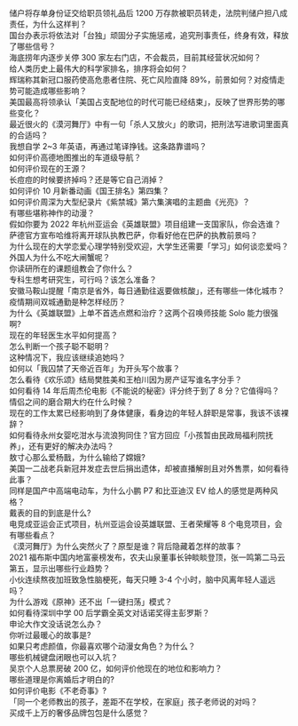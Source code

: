 储户将存单身份证交给职员领礼品后 1200 万存款被职员转走，法院判储户担八成责任，为什么这样判？  
国台办表示将依法对「台独」顽固分子实施惩戒，追究刑事责任，终身有效，释放了哪些信号？  
海底捞年内逐步关停 300 家左右门店，不会裁员，目前其经营状况如何？  
给人类历史上最伟大的科学家排名，排序将会如何？  
辉瑞称其新冠口服药使高危患者住院、死亡风险直降 89%，前景如何？对疫情走势可能造成哪些影响？  
美国最高将领承认「美国占支配地位的时代可能已经结束」，反映了世界形势的哪些变化？  
最近很火的《漠河舞厅》中有一句「杀人又放火」的歌词，把刑法写进歌词里面真的合适吗？  
我想自学 2~3 年英语，再通过笔译挣钱。这条路靠谱吗？  
如何评价高德地图推出的车道级导航？  
如何评价现在的王源？  
长痘痘的时候要挤掉吗？还是等它自己消掉？  
如何评价 10 月新番动画《国王排名》第四集？  
如何评价周深为大型纪录片《紫禁城》第六集演唱的主题曲《光亮》？  
有哪些堪称神作的动漫？  
假如你要为 2022 年杭州亚运会《英雄联盟》项目组建一支国家队，你会选谁？  
萨德官方宣布哈维将离开球队执教巴萨，你看好他在巴萨的执教前景吗？  
为什么现在的大学恋爱心理学特别受欢迎，大学生还需要「学习」如何谈恋爱吗？  
外国人为什么不吃大闸蟹呢？  
你读研所在的课题组教会了你什么？  
专科生想考研究生，可行吗？该怎么准备？  
安徽马鞍山提醒「南京是省外，每日通勤往返要做核酸」，还有哪些一体化城市？疫情期间双城通勤是种怎样经历？  
为什么《英雄联盟》上单不首选点燃和治疗？这两个召唤师技能 Solo 能力很强啊?  
现在的年轻医生水平如何提高？  
怎么判断一个孩子聪不聪明？  
这种情况下，我应该继续追她吗？  
如何以「我囚禁了天帝近百年」为开头写个故事？  
怎么看待《欢乐颂》结局樊胜美和王柏川因为房产证写谁名字分手？  
如何看待 14 年后周杰伦电影《不能说的秘密》评分终于到了 8 分？它值得吗？  
情侣之间的磨合期大约在什么时候？  
现在的工作太累已经影响到了身体健康，看身边的年轻人辞职是常事，我该不该裸辞？  
如何看待永州女婴吃泔水与流浪狗同住？官方回应「小孩暂由民政局福利院抚养」，还有更好的解决办法吗？  
敖寸心那么爱杨戬，为什么输给了嫦娥?  
美国一二战老兵新冠并发症去世后捐出遗体，却被直播解剖且对外售票，如何看待此事？  
同样是国产中高端电动车，为什么小鹏 P7 和比亚迪汉 EV 给人的感觉是两种风格？  
戴表的目的到底是什么?  
电竞成亚运会正式项目，杭州亚运会设英雄联盟、王者荣耀等 8 个电竞项目，会有哪些看点？  
《漠河舞厅》为什么突然火了？原型是谁？背后隐藏着怎样的故事？  
2021 福布斯中国内地富豪榜发布，农夫山泉董事长钟睒睒登顶，张一鸣第二马云第五，显示出哪些行业趋势？  
小伙连续熬夜加班致急性脑梗死，每天只睡 3-4 个小时，脑中风离年轻人遥远吗？  
为什么游戏《原神》还不出「一键扫荡」模式？  
如何看待深圳中学 00 后学霸全英文对话诺奖得主彭罗斯？  
申论大作文没话说怎么办？  
你听过最暖心的故事是?  
如果只考虑颜值，你最喜欢哪个动漫女角色？为什么？  
哪些机械键盘闭眼也可以入坑？  
吴京个人总票房破 200 亿，如何评价他现在的地位和影响力？  
哪些道理是你离婚后才明白的?  
如何评价电影《不老奇事》?  
「同一个老师教出的孩子，差距不在学校，在家庭」孩子老师说的对吗？  
买成千上万的奢侈品牌包包是什么感觉？  
